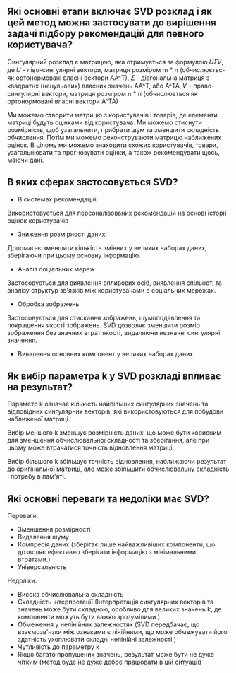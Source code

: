 ## Які основні етапи включає SVD розклад і як цей метод можна застосувати до вирішення задачі підбору рекомендацій для певного користувача?
Сингулярний розклад є матрицею, яка отримується за формулою 𝑈𝛴𝑉, де 𝑈 - ліво-сингулярні вектори, матриця розміром m * n (обчислюється як ортонормовані власні вектори AA^T), 𝛴 - діагональна матриця з квадратнх (ненульових) власних значень AA^T, або A^TA, 𝑉 - право-сингулярні вектори, матриця розміром n * n (обчислюється як ортонормовані власні вектори A^TA)

Ми можемо створити матрицю з користувачів і товарів, де елементи матриці будуть оцінками від користувача. Ми можемо стиснути розмірність, щоб узагальнити, прибрати шум та зменшити складність обчислення. Потім ми можемо реконструваюти матрицю наближених оцінок. В цілому ми можемо знаходити схожих користувачів, товари, узагальнювати та прогнозувати оцінки, а також рекомендувати щось, маючи дані.

## В яких сферах застосовується SVD?
- В системах рекомендацій

Використовується для персоналізованих рекомендацій на основі історії оцінок користувачів
- Зниження розмірності даних:

Допомагає зменшити кількість змінних у великих наборах даних, зберігаючи при цьому основну інформацію.
- Аналіз соціальних мереж

Застосовується для виявлення впливових осіб, виявлення спільнот, та аналізу структур зв'язків між користувачами в соціальних мережах.

- Обробка зображень

Застосовується для стискання зображень, шумоподавлення та покращення якості зображень. SVD дозволяє зменшити розмір зображення без значних втрат якості, видаляючи незначні сингулярні значення.

- Виявлення основних компонент у великих наборах даних.

## Як вибір параметра k у SVD розкладі впливає на результат?

Параметр k означає кількість найбільших сингулярних значень та відповідних сингулярних векторів, які використовуються для побудови наближеної матриці. 

Вибір меншого k зменшує розмірність даних, що може бути корисним для зменшення обчислювальної складності та зберігання, але при цьому може втрачатися точність відновлення матриці.

Вибір більшого k збільшує точність відновлення, наближаючи результат до оригінальної матриці, але може збільшити обчислювальну складність і потребу в пам'яті.

## Які основні переваги та недоліки має SVD? 
Переваги: 
- Зменшення розмірності
- Видалення шуму
- Компресія даних (зберігає лише найважливіших компоненти, що дозволяє ефективно зберігати інформацію з мінімальними втратами.)
- Універсальність


Недоліки:
- Висока обчислювальна складність
- Складність інтерпретації (Інтерпретація сингулярних векторів та значень може бути складною, особливо для великих значень k, де компоненти можуть бути важко зрозумілими.)
- Обмеження у нелінійних залежностях (SVD передбачає, що взаємозв'язки між ознаками є лінійними, що може обмежувати його здатність ухоплювати складні нелінійні залежності.)
- Чутливість до параметру k
- Якщо багато пропущених значень, результат може бути не дуже чітким (метод буде не дуже добре працювати в цій ситуації)


